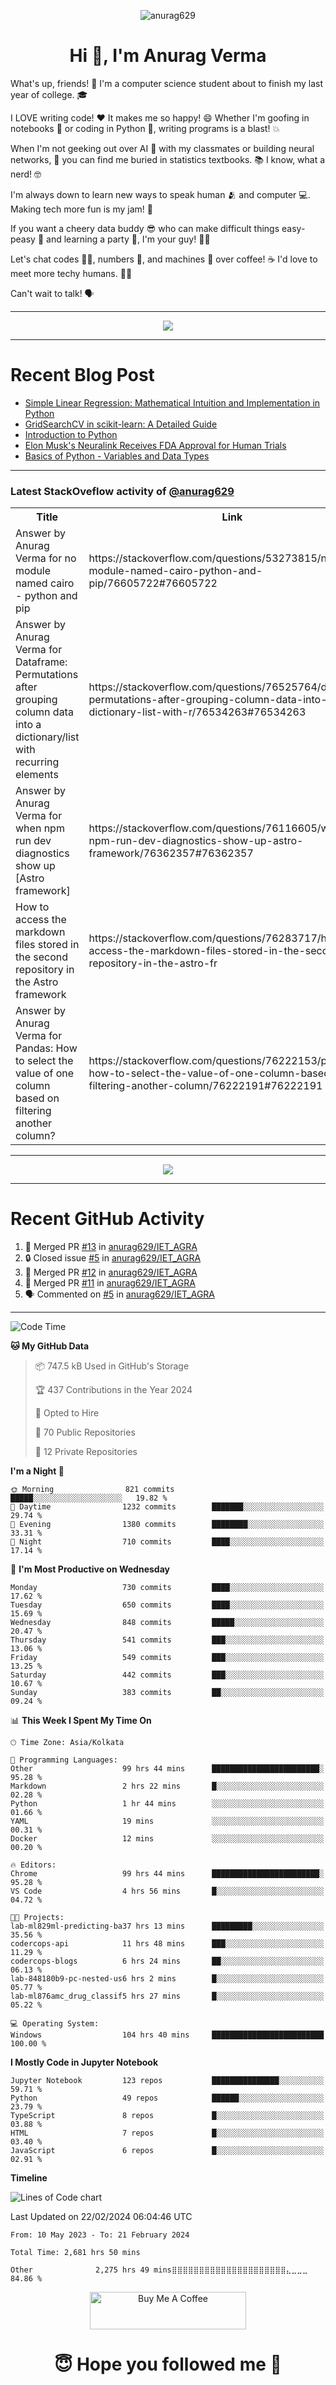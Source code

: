

<p align="center"> <img src="https://komarev.com/ghpvc/?username=anurag629&label=Profile%20views&color=0e75b6&style=flat" alt="anurag629" /> </p>

<h1 align="center">Hi 👋, I'm Anurag Verma</h1>

What's up, friends! 👋 I'm a computer science student about to finish my last year of college. 🎓

I LOVE writing code! ❤️ It makes me so happy! 😄 Whether I'm goofing in notebooks 📓 or coding in Python 🐍, writing programs is a blast! 💥

When I'm not geeking out over AI 🤖 with my classmates or building neural networks, 🧠 you can find me buried in statistics textbooks. 📚 I know, what a nerd! 🤓

I'm always down to learn new ways to speak human 🫂 and computer 💻. Making tech more fun is my jam! 🍇

If you want a cheery data buddy 😎 who can make difficult things easy-peasy 🥝 and learning a party 🎉, I'm your guy! 🙋‍♂️

Let's chat codes 👨‍💻, numbers 🧮, and machines 🤖 over coffee! ☕ I'd love to meet more techy humans. 💁‍♂️

Can't wait to talk! 🗣️

---

<p align="center">
  <img src="https://spotify-github-profile.vercel.app/api/view.svg?uid=mwvywke3fo2gajpenodnmobfh&cover_image=true&theme=default&show_offline=false&background_color=121212&interchange=false&bar_color=53b14f&bar_color_cover=true">
</p>

---

# Recent Blog Post

<!-- BLOG-POST-LIST:START -->
- [Simple Linear Regression: Mathematical Intuition and Implementation in Python](https://codercops.tech/blog/machine-learning-algorithms/simple-linear-regression-mathematical-intuation)
- [GridSearchCV in scikit-learn: A Detailed Guide](https://codercops.tech/blog/gridsearchcv-in-scikit-learn-a-detailed-guide)
- [Introduction to Python](https://codercops.tech/blog/python-tutorial/introduction-to-python)
- [Elon Musk&#39;s Neuralink Receives FDA Approval for Human Trials](https://codercops.tech/blog/elon-musks-neuralink-receives-fda-approval-for-human-trials)
- [Basics of Python - Variables and Data Types](https://codercops.tech/blog/python-basics-of-python-variables-and-data-types)
<!-- BLOG-POST-LIST:END -->

---

### Latest StackOveflow activity of [@anurag629](https://github.com/anurag629)
<table>
  <tr><th>Title</th><th>Link</th></tr>
  <!-- STACKOVERFLOW:START --><tr><td>Answer by Anurag Verma for no module named cairo - python and pip</td><td>https://stackoverflow.com/questions/53273815/no-module-named-cairo-python-and-pip/76605722#76605722</td></tr><tr><td>Answer by Anurag Verma for Dataframe: Permutations after grouping column data into a dictionary/list with recurring elements</td><td>https://stackoverflow.com/questions/76525764/dataframe-permutations-after-grouping-column-data-into-a-dictionary-list-with-r/76534263#76534263</td></tr><tr><td>Answer by Anurag Verma for when npm run dev diagnostics show up [Astro framework]</td><td>https://stackoverflow.com/questions/76116605/when-npm-run-dev-diagnostics-show-up-astro-framework/76362357#76362357</td></tr><tr><td>How to access the markdown files stored in the second repository in the Astro framework</td><td>https://stackoverflow.com/questions/76283717/how-to-access-the-markdown-files-stored-in-the-second-repository-in-the-astro-fr</td></tr><tr><td>Answer by Anurag Verma for Pandas: How to select the value of one column based on filtering another column?</td><td>https://stackoverflow.com/questions/76222153/pandas-how-to-select-the-value-of-one-column-based-on-filtering-another-column/76222191#76222191</td></tr><!-- STACKOVERFLOW:END -->
</table>

---

<p align="center">
  <img alig src="https://github-profile-trophy.vercel.app/?username=anurag629&theme=onedark&column=-1" />
</p>

---

# Recent GitHub Activity
<!--START_SECTION:activity-->
1. 🎉 Merged PR [#13](https://github.com/anurag629/IET_AGRA/pull/13) in [anurag629/IET_AGRA](https://github.com/anurag629/IET_AGRA)
2. 🔒 Closed issue [#5](https://github.com/anurag629/IET_AGRA/issues/5) in [anurag629/IET_AGRA](https://github.com/anurag629/IET_AGRA)
3. 🎉 Merged PR [#12](https://github.com/anurag629/IET_AGRA/pull/12) in [anurag629/IET_AGRA](https://github.com/anurag629/IET_AGRA)
4. 🎉 Merged PR [#11](https://github.com/anurag629/IET_AGRA/pull/11) in [anurag629/IET_AGRA](https://github.com/anurag629/IET_AGRA)
5. 🗣 Commented on [#5](https://github.com/anurag629/IET_AGRA/issues/5#issuecomment-1854540580) in [anurag629/IET_AGRA](https://github.com/anurag629/IET_AGRA)
<!--END_SECTION:activity-->

---

<!--START_SECTION:waka-->
![Code Time](http://img.shields.io/badge/Code%20Time-2%2C682%20hrs%2022%20mins-blue)

**🐱 My GitHub Data** 

> 📦 747.5 kB Used in GitHub's Storage 
 > 
> 🏆 437 Contributions in the Year 2024
 > 
> 💼 Opted to Hire
 > 
> 📜 70 Public Repositories 
 > 
> 🔑 12 Private Repositories 
 > 
**I'm a Night 🦉** 

```text
🌞 Morning                821 commits         █████░░░░░░░░░░░░░░░░░░░░   19.82 % 
🌆 Daytime                1232 commits        ███████░░░░░░░░░░░░░░░░░░   29.74 % 
🌃 Evening                1380 commits        ████████░░░░░░░░░░░░░░░░░   33.31 % 
🌙 Night                  710 commits         ████░░░░░░░░░░░░░░░░░░░░░   17.14 % 
```
📅 **I'm Most Productive on Wednesday** 

```text
Monday                   730 commits         ████░░░░░░░░░░░░░░░░░░░░░   17.62 % 
Tuesday                  650 commits         ████░░░░░░░░░░░░░░░░░░░░░   15.69 % 
Wednesday                848 commits         █████░░░░░░░░░░░░░░░░░░░░   20.47 % 
Thursday                 541 commits         ███░░░░░░░░░░░░░░░░░░░░░░   13.06 % 
Friday                   549 commits         ███░░░░░░░░░░░░░░░░░░░░░░   13.25 % 
Saturday                 442 commits         ███░░░░░░░░░░░░░░░░░░░░░░   10.67 % 
Sunday                   383 commits         ██░░░░░░░░░░░░░░░░░░░░░░░   09.24 % 
```


📊 **This Week I Spent My Time On** 

```text
🕑︎ Time Zone: Asia/Kolkata

💬 Programming Languages: 
Other                    99 hrs 44 mins      ████████████████████████░   95.28 % 
Markdown                 2 hrs 22 mins       █░░░░░░░░░░░░░░░░░░░░░░░░   02.28 % 
Python                   1 hr 44 mins        ░░░░░░░░░░░░░░░░░░░░░░░░░   01.66 % 
YAML                     19 mins             ░░░░░░░░░░░░░░░░░░░░░░░░░   00.31 % 
Docker                   12 mins             ░░░░░░░░░░░░░░░░░░░░░░░░░   00.20 % 

🔥 Editors: 
Chrome                   99 hrs 44 mins      ████████████████████████░   95.28 % 
VS Code                  4 hrs 56 mins       █░░░░░░░░░░░░░░░░░░░░░░░░   04.72 % 

🐱‍💻 Projects: 
lab-ml829ml-predicting-ba37 hrs 13 mins      █████████░░░░░░░░░░░░░░░░   35.56 % 
codercops-api            11 hrs 48 mins      ███░░░░░░░░░░░░░░░░░░░░░░   11.29 % 
codercops-blogs          6 hrs 24 mins       ██░░░░░░░░░░░░░░░░░░░░░░░   06.13 % 
lab-848180b9-pc-nested-us6 hrs 2 mins        █░░░░░░░░░░░░░░░░░░░░░░░░   05.77 % 
lab-ml876amc_drug_classif5 hrs 27 mins       █░░░░░░░░░░░░░░░░░░░░░░░░   05.22 % 

💻 Operating System: 
Windows                  104 hrs 40 mins     █████████████████████████   100.00 % 
```

**I Mostly Code in Jupyter Notebook** 

```text
Jupyter Notebook         123 repos           ███████████████░░░░░░░░░░   59.71 % 
Python                   49 repos            ██████░░░░░░░░░░░░░░░░░░░   23.79 % 
TypeScript               8 repos             █░░░░░░░░░░░░░░░░░░░░░░░░   03.88 % 
HTML                     7 repos             █░░░░░░░░░░░░░░░░░░░░░░░░   03.40 % 
JavaScript               6 repos             █░░░░░░░░░░░░░░░░░░░░░░░░   02.91 % 
```



**Timeline**

![Lines of Code chart](https://raw.githubusercontent.com/anurag629/anurag629/main/assets/bar_graph.png)


 Last Updated on 22/02/2024 06:04:46 UTC
<!--END_SECTION:waka-->

<!--START_SECTION:waka-simple-->

```text
From: 10 May 2023 - To: 21 February 2024

Total Time: 2,681 hrs 50 mins

Other              2,275 hrs 49 mins⣿⣿⣿⣿⣿⣿⣿⣿⣿⣿⣿⣿⣿⣿⣿⣿⣿⣿⣿⣿⣿⣄⣀⣀⣀   84.86 %
```

<!--END_SECTION:waka-simple-->

<p align="center"> 
<a href="https://www.buymeacoffee.com/anurag629" target="_blank"><img src="https://cdn.buymeacoffee.com/buttons/default-orange.png" alt="Buy Me A Coffee" height="60" width="250"></a>
</p>


<h1 align="center"> 😇 Hope you followed me 🥰  </h1>
